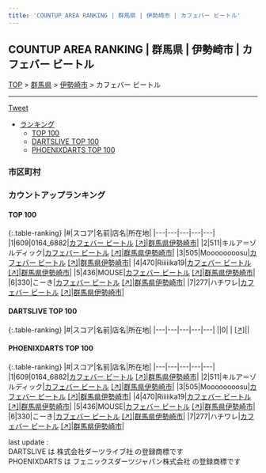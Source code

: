 ```yaml
---
title: 'COUNTUP AREA RANKING | 群馬県 | 伊勢崎市 | カフェバー ビートル'
---
```

## COUNTUP AREA RANKING | 群馬県 | 伊勢崎市 | カフェバー ビートル

[TOP](/darts/rank/) > [群馬県](/darts/rank/群馬県/) > [伊勢崎市](/darts/rank/群馬県/伊勢崎市/) > カフェバー ビートル

___

<a href="https://twitter.com/share?ref_src=twsrc%5Etfw" data-text="COUNTUP AREA RANKING | 群馬県伊勢崎市カフェバー ビートル" class="twitter-share-button" data-hashtags="DARTSLIVE,PHOENIXDARTS,darts,ダーツ" data-show-count="false">Tweet</a>

* [ランキング](#カウントアップランキング)
    * [TOP 100](#top-100)
    * [DARTSLIVE TOP 100](#dartslive-top-100)
    * [PHOENIXDARTS TOP 100](#phoenixdarts-top-100)

### 市区町村

<ul>

</ul>

### カウントアップランキング

#### TOP 100



{:.table-ranking}
|#|スコア|名前|店名|所在地|
|---|---|---|---|---|
|1|609|<span class="rank-name-pd">0164_6882</span>|<a href="/darts/rank/shops/95232.html">カフェバー ビートル</a> <a href="https://vs.phoenixdarts.com/jp/shop/shopDetailInfo/s_95232?s_seq=95232">[↗]</a>|<a href="/darts/rank/群馬県/伊勢崎市">群馬県伊勢崎市</a>|
|2|511|<span class="rank-name-pd">キルア＝ゾルディック</span>|<a href="/darts/rank/shops/95232.html">カフェバー ビートル</a> <a href="https://vs.phoenixdarts.com/jp/shop/shopDetailInfo/s_95232?s_seq=95232">[↗]</a>|<a href="/darts/rank/群馬県/伊勢崎市">群馬県伊勢崎市</a>|
|3|505|<span class="rank-name-pd">Moooooooosu</span>|<a href="/darts/rank/shops/95232.html">カフェバー ビートル</a> <a href="https://vs.phoenixdarts.com/jp/shop/shopDetailInfo/s_95232?s_seq=95232">[↗]</a>|<a href="/darts/rank/群馬県/伊勢崎市">群馬県伊勢崎市</a>|
|4|470|<span class="rank-name-pd">Riiiiika19</span>|<a href="/darts/rank/shops/95232.html">カフェバー ビートル</a> <a href="https://vs.phoenixdarts.com/jp/shop/shopDetailInfo/s_95232?s_seq=95232">[↗]</a>|<a href="/darts/rank/群馬県/伊勢崎市">群馬県伊勢崎市</a>|
|5|436|<span class="rank-name-pd">MOUSE</span>|<a href="/darts/rank/shops/95232.html">カフェバー ビートル</a> <a href="https://vs.phoenixdarts.com/jp/shop/shopDetailInfo/s_95232?s_seq=95232">[↗]</a>|<a href="/darts/rank/群馬県/伊勢崎市">群馬県伊勢崎市</a>|
|6|330|<span class="rank-name-pd">こーき</span>|<a href="/darts/rank/shops/95232.html">カフェバー ビートル</a> <a href="https://vs.phoenixdarts.com/jp/shop/shopDetailInfo/s_95232?s_seq=95232">[↗]</a>|<a href="/darts/rank/群馬県/伊勢崎市">群馬県伊勢崎市</a>|
|7|277|<span class="rank-name-pd">ハチワレ</span>|<a href="/darts/rank/shops/95232.html">カフェバー ビートル</a> <a href="https://vs.phoenixdarts.com/jp/shop/shopDetailInfo/s_95232?s_seq=95232">[↗]</a>|<a href="/darts/rank/群馬県/伊勢崎市">群馬県伊勢崎市</a>|


#### DARTSLIVE TOP 100



{:.table-ranking}
|#|スコア|名前|店名|所在地|
|---|---|---|---|---|
||0|<span class="rank-name-dl"> </span>|<a href="/darts/rank/shops/.html"></a> <a href="">[↗]</a>|<a href="/darts/rank//"></a>|


#### PHOENIXDARTS TOP 100



{:.table-ranking}
|#|スコア|名前|店名|所在地|
|---|---|---|---|---|
|1|609|<span class="rank-name-pd">0164_6882</span>|<a href="/darts/rank/shops/95232.html">カフェバー ビートル</a> <a href="https://vs.phoenixdarts.com/jp/shop/shopDetailInfo/s_95232?s_seq=95232">[↗]</a>|<a href="/darts/rank/群馬県/伊勢崎市">群馬県伊勢崎市</a>|
|2|511|<span class="rank-name-pd">キルア＝ゾルディック</span>|<a href="/darts/rank/shops/95232.html">カフェバー ビートル</a> <a href="https://vs.phoenixdarts.com/jp/shop/shopDetailInfo/s_95232?s_seq=95232">[↗]</a>|<a href="/darts/rank/群馬県/伊勢崎市">群馬県伊勢崎市</a>|
|3|505|<span class="rank-name-pd">Moooooooosu</span>|<a href="/darts/rank/shops/95232.html">カフェバー ビートル</a> <a href="https://vs.phoenixdarts.com/jp/shop/shopDetailInfo/s_95232?s_seq=95232">[↗]</a>|<a href="/darts/rank/群馬県/伊勢崎市">群馬県伊勢崎市</a>|
|4|470|<span class="rank-name-pd">Riiiiika19</span>|<a href="/darts/rank/shops/95232.html">カフェバー ビートル</a> <a href="https://vs.phoenixdarts.com/jp/shop/shopDetailInfo/s_95232?s_seq=95232">[↗]</a>|<a href="/darts/rank/群馬県/伊勢崎市">群馬県伊勢崎市</a>|
|5|436|<span class="rank-name-pd">MOUSE</span>|<a href="/darts/rank/shops/95232.html">カフェバー ビートル</a> <a href="https://vs.phoenixdarts.com/jp/shop/shopDetailInfo/s_95232?s_seq=95232">[↗]</a>|<a href="/darts/rank/群馬県/伊勢崎市">群馬県伊勢崎市</a>|
|6|330|<span class="rank-name-pd">こーき</span>|<a href="/darts/rank/shops/95232.html">カフェバー ビートル</a> <a href="https://vs.phoenixdarts.com/jp/shop/shopDetailInfo/s_95232?s_seq=95232">[↗]</a>|<a href="/darts/rank/群馬県/伊勢崎市">群馬県伊勢崎市</a>|
|7|277|<span class="rank-name-pd">ハチワレ</span>|<a href="/darts/rank/shops/95232.html">カフェバー ビートル</a> <a href="https://vs.phoenixdarts.com/jp/shop/shopDetailInfo/s_95232?s_seq=95232">[↗]</a>|<a href="/darts/rank/群馬県/伊勢崎市">群馬県伊勢崎市</a>|


<div class="footer border-top border-gray-light mt-5 pt-3 text-right text-gray">
    last update : <span style="font-weight: italic" id="foot_last_modified"></span><br />
    DARTSLIVE は 株式会社ダーツライブ社 の登録商標です<br />
    PHOENIXDARTS は フェニックスダーツジャパン株式会社 の登録商標です<br />
</div>

<script src="https://cdnjs.cloudflare.com/ajax/libs/jquery.tablesorter/2.31.3/js/jquery.tablesorter.min.js" integrity="sha512-qzgd5cYSZcosqpzpn7zF2ZId8f/8CHmFKZ8j7mU4OUXTNRd5g+ZHBPsgKEwoqxCtdQvExE5LprwwPAgoicguNg==" crossorigin="anonymous" referrerpolicy="no-referrer"></script>
<link rel="stylesheet" href="https://cdnjs.cloudflare.com/ajax/libs/jquery.tablesorter/2.31.3/css/theme.default.min.css" integrity="sha512-wghhOJkjQX0Lh3NSWvNKeZ0ZpNn+SPVXX1Qyc9OCaogADktxrBiBdKGDoqVUOyhStvMBmJQ8ZdMHiR3wuEq8+w==" crossorigin="anonymous" referrerpolicy="no-referrer" />
<script>
$(function() {
    $(".table-ranking").tablesorter({sortList:[[0, 0]]});
    $("#foot_last_modified").text(formatDate(new Date(document.lastModified), 'yyyy-MM-dd HH:mm:ss'));
});
</script>

<script async src="https://platform.twitter.com/widgets.js" charset="utf-8"></script>